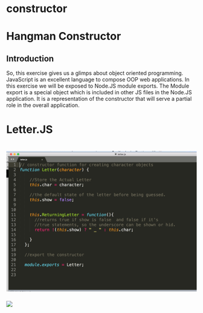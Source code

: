 # constructor

<h1>
Hangman Constructor
</h1>

<div>

<h2>
Introduction
</h2>

<p>
So, this exercise gives us a glimps about object oriented programming. JavaScript is an excellent language to compose OOP web applications. In this exercise we will be exposed to Node.JS module exports. The Module export is a special object which is included in other JS files in the Node.JS application. It is a representation of the constructor that will serve a partial role in the overall application. 
</p>


<h1>
Letter.JS
<h1>

<img src="letter.png">

</div>
<p>
<a href="#">
<img src="https://media.giphy.com/media/xT0xeEYBElcwU8iMCs/giphy.gif">
</a>
</p>